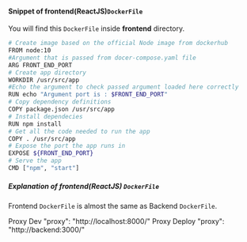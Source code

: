 #### Snippet of frontend(ReactJS)`DockerFile`

You will find this `DockerFile` inside **frontend** directory.

```bash
# Create image based on the official Node image from dockerhub
FROM node:10
#Argument that is passed from docer-compose.yaml file
ARG FRONT_END_PORT
# Create app directory
WORKDIR /usr/src/app
#Echo the argument to check passed argument loaded here correctly
RUN echo "Argument port is : $FRONT_END_PORT"
# Copy dependency definitions
COPY package.json /usr/src/app
# Install dependecies
RUN npm install
# Get all the code needed to run the app
COPY . /usr/src/app
# Expose the port the app runs in
EXPOSE ${FRONT_END_PORT}
# Serve the app
CMD ["npm", "start"]
```

##### Explanation of frontend(ReactJS) `DockerFile`

Frontend `DockerFile` is almost the same as Backend `DockerFile`.

Proxy Dev   "proxy": "http://localhost:8000/"
Proxy Deploy   "proxy": "http://backend:3000/"
